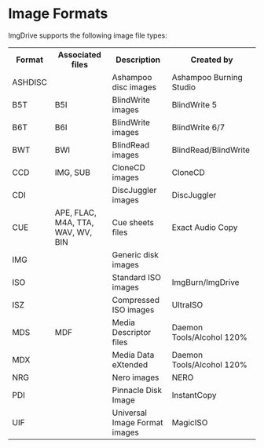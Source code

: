 # Image Formats
ImgDrive supports the following image file types:
<table>
<tr><th>Format</th><th>Associated files</th><th>Description</th><th>Created by</th></tr>
<tr><td>ASHDISC</td><td></td><td>Ashampoo disc images</td><td>Ashampoo Burning Studio</td></tr>
<tr><td>B5T</td><td>B5I</td><td>BlindWrite images</td><td>BlindWrite 5</td></tr>
<tr><td>B6T</td><td>B6I</td><td>BlindWrite images</td><td>BlindWrite 6/7</td></tr>
<tr><td>BWT</td><td>BWI</td><td>BlindRead images</td><td>BlindRead/BlindWrite</td></tr>
<tr><td>CCD</td><td>IMG, SUB</td><td>CloneCD images</td><td>CloneCD</td></tr>
<tr><td>CDI</td><td></td><td>DiscJuggler images</td><td>DiscJuggler</td></tr>
<tr><td>CUE</td><td>APE, FLAC, M4A, TTA, WAV, WV, BIN</td><td>Cue sheets files</td><td>Exact Audio Copy</td></tr>
<tr><td>IMG</td><td></td><td>Generic disk images</td><td></td></tr>
<tr><td>ISO</td><td></td><td>Standard ISO images</td><td>ImgBurn/ImgDrive</td></tr>
<tr><td>ISZ</td><td></td><td>Compressed ISO images</td><td>UltraISO</td></tr>
<tr><td>MDS</td><td>MDF</td><td>Media Descriptor files</td><td>Daemon Tools/Alcohol 120%</td></tr>
<tr><td>MDX</td><td></td><td>Media Data eXtended</td><td>Daemon Tools/Alcohol 120%</td></tr>
<tr><td>NRG</td><td></td><td>Nero images</td><td>NERO</td></tr>
<tr><td>PDI</td><td></td><td>Pinnacle Disk Image</td><td>InstantCopy</td></tr>
<tr><td>UIF</td><td></td><td>Universal Image Format images</td><td>MagicISO</td></tr>
</table>